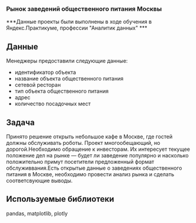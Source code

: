### Рынок заведений общественного питания Москвы

***Данные проекты были выполнены в ходе обучения в Яндекс.Практикуме, профессии "Аналитик данных" ***

## Данные

Менеджеры предоставили следующие данные:
- идентификатор объекта
- название объекта общественного питания
- сетевой ресторан
- тип объекта общественного питания
- адрес
- количество посадочных мест

## Задача


Принято решение открыть небольшое кафе в Москве, где гостей должны обслуживать роботы. Проект многообещающий, но дорогой.Необходимо обращение к инвесторам. Их интересует текущее положение дел на рынке — будет ли заведение популярно и насколько положительно примут посетители предложенный формат обслуживвания.Есть открытые данные о заведениях общественного питания в Москве, необходимо провести анализ рынка и сделать соответсвующие выводы.

## Используемые библиотеки

pandas, matplotlib, plotly
